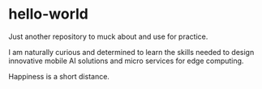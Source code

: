 # hello-world
Just another repository to muck about and use for practice.

I am naturally curious and determined to learn the skills needed to design innovative mobile AI solutions and micro services for edge computing.

Happiness is a short distance.
